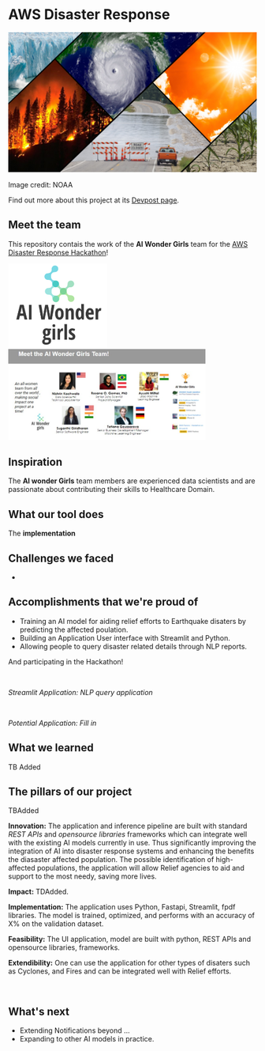 # AWS Disaster Response

<img src="images/PHOTO-Climate-Collage-Diagonal-Design-NOAA-Communications-080621.jpg" width="600">

Image credit: NOAA

Find out more about this project at its [Devpost page](https://devpost.com/submit-to/14056-aws-disaster-response-hackathon/manage/submissions).

## Meet the team

This repository contais the work of the **AI Wonder Girls** team for the [AWS Disaster Response Hackathon](https://ai-for-healthcare-hackathon.com/#linkchallenges)! 

<img src="images/AIWonderGirlsLogo_small.png" width="200">

<img src="images/Screenshot 2022-02-06 113701.jpg" width="400">

## Inspiration 
The **AI wonder Girls** team members are experienced data scientists and are passionate about contributing their skills to Healthcare Domain.

## What our tool does


The **implementation** 

## Challenges we faced
-

## Accomplishments that we're proud of
- Training an AI model for aiding relief efforts to Earthquake disaters by predicting the affected poulation.
- Building an Application User interface with Streamlit and Python.
- Allowing people to query disaster related details through NLP reports. 

And participating in the Hackathon!
 

<img src=" " width="700">

*Streamlit Application: NLP query application*

<img src=" " width="700">

*Potential Application: Fill in*


## What we learned
TB Added

## The pillars of our project
TBAdded

**Innovation:** The application and inference pipeline are built with standard *REST APIs* and *opensource libraries* frameworks which can integrate well with the existing AI models currently in use. Thus significantly improving the integration of AI into disaster response systems and enhancing the benefits the diasaster affected population. The possible identification of high-affected populations, the application will allow Relief agencies to aid and support to the most needy, saving more lives.

**Impact:** 
TDAdded. 

**Implementation:** The application uses Python, Fastapi, Streamlit, fpdf libraries. The model is trained, optimized, and performs with an accuracy of X% on the validation dataset.  

**Feasibility:** The UI application, model are built with python, REST APIs and opensource libraries, frameworks. 

**Extendibility:** One can use the application for other types of disaters such as  Cyclones, and  Fires and can be integrated well with Relief efforts.



<img src=" " width="500">



## What's next 
- Extending Notifications beyond ...
- Expanding to other AI models in practice. 
